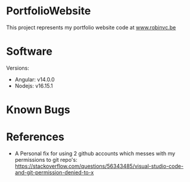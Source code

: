 # PortfolioWebsite
This project represents my portfolio website code at www.robinvc.be

# Software

Versions:
* Angular: v14.0.0
* Nodejs: v16.15.1

# Known Bugs

# References

* A Personal fix for using 2 github accounts which messes with my permissions to git repo's: https://stackoverflow.com/questions/56343485/visual-studio-code-and-git-permission-denied-to-x
